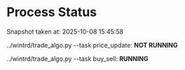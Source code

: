 # Process Status

Snapshot taken at: 2025-10-08 15:45:58

../wintrd/trade_algo.py --task price_update: **NOT RUNNING**

../wintrd/trade_algo.py --task buy_sell: **RUNNING**

